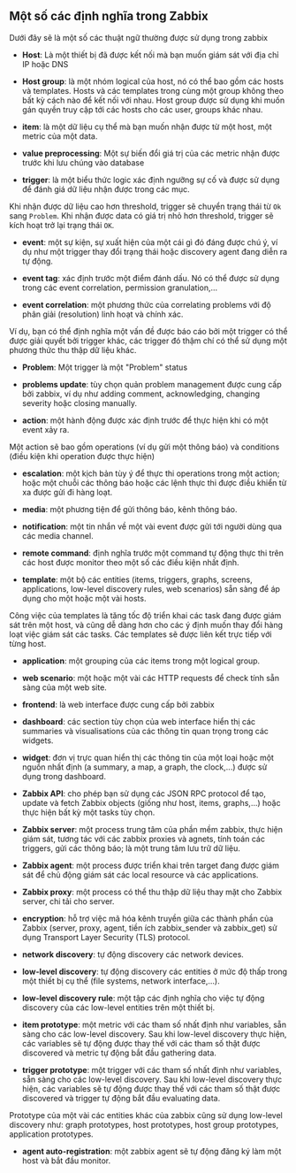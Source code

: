 ## Một số các định nghĩa trong Zabbix

Dưới đây sẽ là một số các thuật ngữ thường được sử dụng trong zabbix

* **Host**: Là một thiết bị đã được kết nối mà bạn muốn giám sát với địa chỉ IP hoặc DNS

* **Host group**: là một nhóm logical của host, nó có thể bao gồm các hosts và templates. Hosts và các templates trong cùng một group không theo bất kỳ cách nào để kết nối với nhau. Host group được sử dụng khi muốn gán quyền truy cập tới các hosts cho các user, groups khác nhau. 

* **item**: là một dữ liệu cụ thể mà bạn muốn nhận được từ một host, một metric của một data.

* **value preprocessing**: Một sự biến đổi giá trị của các metric nhận được trước khi lưu chúng vào database

* **trigger**: là một biểu thức logic xác định ngưỡng sự cố và được sử dụng để đánh giá dữ liệu nhận được trong các mục.

Khi nhận được dữ liệu cao hơn threshold, trigger sẽ chuyển trạng thái từ `Ok` sang `Problem`. Khi nhận được data có giá trị nhỏ hơn threshold, trigger sẽ kích hoạt trở lại trạng thái `OK`.

* **event**: một sự kiện, sự xuất hiện của một cái gì đó đáng được chú ý, ví dụ như một trigger thay đổi trạng thái hoặc discovery agent đang diễn ra tự động.

* **event tag**: xác định trước một điểm đánh dấu. Nó có thể được sử dụng trong các event correlation, permission granulation,...

* **event correlation**: một phương thức của correlating problems với độ phân giải (resolution) linh hoạt và chính xác.

Ví dụ, bạn có thể định nghĩa một vấn đề được báo cáo bởi một trigger có thể được giải quyết bởi trigger khác, các trigger đó thậm chí có thể sử dụng một phương thức thu thập dữ liệu khác.

* **Problem**: Một trigger là một "Problem" status 

* **problems update**: tùy chọn quản problem management được cung cấp bởi zabbix, ví dụ như adding comment, acknowledging, changing severity hoặc closing manually.

* **action**: một hành động được xác định trước để thực hiện khi có một event xảy ra.

Một action sẽ bao gồm operations (ví dụ gửi một thông báo) và conditions (điều kiện khi operation được thực hiện)

* **escalation**: một kịch bản tùy ý để thực thi operations trong một action; hoặc một chuỗi các thông báo hoặc các lệnh thực thi được điều khiển từ xa được gửi đi hàng loạt.

* **media**: một phương tiện để gửi thông báo, kênh thông báo.

* **notification**: một tin nhắn về một vài event được gửi tới người dùng qua các media channel.

* **remote command**: định nghĩa trước một command tự động thực thi trên các host được monitor theo một số các điều kiện nhất định.

* **template**: một bộ các entities (items, triggers, graphs, screens, applications, low-level discovery rules, web scenarios) sẵn sàng để áp dụng cho một hoặc một vài hosts.

Công việc của templates là tăng tốc độ triển khai các task đang được giám sát trên một host, và cũng dễ dàng hơn cho các ý định muốn thay đổi hàng loạt việc giám sát các tasks. Các templates sẽ được liên kết trực tiếp với từng host.

* **application**: một grouping của các items trong một logical group.

* **web scenario**: một hoặc một vài các HTTP requests để check tính sẵn sàng của một web site. 

* **frontend**: là web interface được cung cấp bởi zabbix

* **dashboard**: các section tùy chọn của web interface hiển thị các summaries và visualisations của các thông tin quan trọng trong các widgets.

* **widget**: đơn vị trực quan hiển thị các thông tin của một loại hoặc một nguồn nhất định (a summary, a map, a graph, the clock,...) được sử dụng trong dashboard.

* **Zabbix API**: cho phép bạn sử dụng các JSON RPC protocol để tạo, update và fetch Zabbix objects (giống như host, items, graphs,...) hoặc thực hiện bất kỳ một tasks tùy chọn.

* **Zabbix server**: một process trung tâm của phần mềm zabbix, thực hiện giám sát, tương tác với các zabbix proxies và agnets, tính toán các triggers, gửi các thông báo; là một trung tâm lưu trữ dữ liệu.

* **Zabbix agent**: một process được triển khai trên target đang được giám sát để chủ động giám sát các local resource và các applications.

* **Zabbix proxy**: một process có thể thu thập dữ liệu thay mặt cho Zabbix server, chi tải cho server.

* **encryption**: hỗ trợ việc mã hóa kênh truyền giữa các thành phần của Zabbix (server, proxy, agent, tiền ích zabbix_sender và zabbix_get) sử dụng Transport Layer Security (TLS) protocol.

* **network discovery**: tự động discovery các network devices.

* **low-level discovery**: tự động discovery các entities ở mức độ thấp trong một thiết bị cụ thể (file systems, network interface,...). 

* **low-level discovery rule**: một tập các định nghĩa cho việc tự động discovery của các low-level entities trên một thiết bị.

* **item prototype**: một metric với các tham số nhất định như variables, sẵn sàng cho các low-level discovery. Sau khi low-level discovery thực hiện, các variables sẽ tự động được thay thế với các tham số thật được discovered và metric tự động bắt đầu gathering data.

* **trigger prototype**: một trigger với các tham số nhất định như variables, sẵn sàng cho các low-level discovery. Sau khi low-level discovery thực hiện, các variables sẽ tự động được thay thế với các tham số thật được discovered và trigger tự động bắt đầu evaluating data.

Prototype của một vài các entities khác của zabbix cũng sử dụng low-level discovery như: graph prototypes, host prototypes, host group prototypes, application prototypes.

* **agent auto-registration**: một zabbix agent sẽ tự động đăng ký làm một host và bắt đầu monitor.




